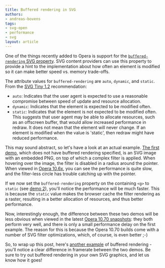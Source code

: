 ```yaml
---
title: Buffered rendering in SVG
authors:
- andreas-bovens
tags:
- svg-open
- performance
- svg
layout: article
---
```

<p>One of the things recently added to Opera is support for the <a href="http://www.w3.org/TR/SVGTiny12/painting.html#BufferedRenderingProperty"><code>buffered-rendering</code> SVG property</a>. SVG content providers can use this property to provide a hint to the implementation about how often an element is modified so it can make better speed vs. memory trade-offs.</p>
<p>The attribute values for <code>buffered-rendering</code> are <code>auto</code>, <code>dynamic</code>, and <code>static</code>. From the <a href="http://www.w3.org/TR/SVGTiny12/painting.html#BufferedRenderingProperty">SVG Tiny 1.2</a> recommendation:</p>
<ul>
<li><code>auto</code>: Indicates that the user agent is expected to use a reasonable compromise between speed of update and resource allocation.</li>
<li><code>dynamic</code>: Indicates that the element is expected to be modified often.</li>
<li><code>static</code>: Indicates that the element is not expected to be modified often. This suggests that user agent may be able to allocate resources, such as an offscreen buffer, that would allow increased performance in redraw. It does not mean that the element will never change. If an element is modified when the value is &#39;static&#39;, then redraw might have reduced performance.</li>
</ul>
<p>This may sound abstract, so let&#39;s have a look at an actual example. <a href="http://people.opera.com/andreasb/demos/demos_svgopen2010/bufferedrendering2/highlight-default.svg">The first demo</a>, which does not have buffered rendering specified, is an SVG image with an embedded PNG, on top of which a complex filter is applied. When hovering over the image, the filter is disabled in a radius around the pointer. When viewed in <a href="http://www.opera.com/browser/">Opera 10.6x</a>, you can see the performance is quite slow, and the filter-less circle has trouble catching up with the pointer.</p>
<p>If we now set the <code>buffered-rendering</code> property on the containing <code>&lt;g&gt;</code> to <code>static</code> (see <a href="http://people.opera.com/andreasb/demos/demos_svgopen2010/bufferedrendering2/highlight-static.svg">demo 2</a>), you&#39;ll notice the performance will be much faster. This is because the <code>static</code> value makes the browser cache the filter rendering as a raster, resulting in a better allocation of resources, and thus better performance.</p>
<p>Now, interestingly enough, the difference between these two demos will be less obvious when viewed in the latest <a href="http://my.opera.com/desktopteam/blog/">Opera 10.70 snapshots</a>: they both perform very well, and there is only a small performance delay on the first example. The reason for this is because the Opera 10.70 builds come with a number of SVG filter optimizations, which, of course, is even better ;-)</p>
<p>So, to wrap up this post, here&#39;s <a href="http://people.opera.com/andreasb/demos/demos_svgopen2010/bufferedrendering/">another example</a> of buffered rendering - you&#39;ll notice a clear difference in framerate between the two demos. Be sure to try out buffered rendering in your own SVG graphics, and let us know how it goes!</p>
